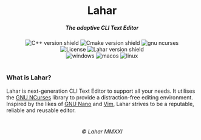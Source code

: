 <div align="center">
    <h1>Lahar</h1>
    <h5>The adaptive CLI Text Editor</h5>
    <img src="https://img.shields.io/badge/-C++17-black?logo=c%2B%2B&style=flat-square" alt="C++ version shield">  <img src="https://img.shields.io/badge/-CMake 3.19-black?logo=Cmake&style=flat-square" alt="Cmake version shield">
    <img src="https://img.shields.io/badge/-GNU%20NCurses%206.2-black?logo=gnu&style=flat-square" alt="gnu ncurses"><br>
    <img src="https://img.shields.io/badge/License-Apache%202.0-grey?logo=apache&style=flat-square&labelColor=black" alt="License">
    <img src="https://img.shields.io/badge/-Lahar v0.0.1a1-black?logo=Windows%20Terminal&style=flat-square" alt="Lahar version shield"><br>
    <img src="https://img.shields.io/badge/Windows-operational-green?logo=Windows&style=flat-square&labelColor=black" alt="windows">
    <img src="https://img.shields.io/badge/OS%20X-operational-green?logo=Apple&style=flat-square&labelColor=black" alt="macos">
    <img src="https://img.shields.io/badge/Linux-operational-green?logo=linux&style=flat-square&labelColor=black&logoColor=white" alt="linux">
</div>  
<h1></h1>
<h3>What is Lahar?</h3>
Lahar is next-generation CLI Text Editor to support all your needs. It utilises the <a href="https://ftp.gnu.org/pub/gnu/ncurses/">GNU NCurses</a> library to provide a distraction-free editing environment. Inspired by the likes of <a href="https://www.nano-editor.org/">GNU Nano</a> and <a href="https://www.vim.org/">Vim</a>, Lahar strives to be a reputable, reliable and reusable editor.

<div align="center">
    <h1></h1>
    <h6>© Lahar MMXXI</h6>
</div>
